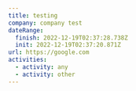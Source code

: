 ```yaml
---
title: testing
company: company test
dateRange:
  finish: 2022-12-19T02:37:28.738Z
  init: 2022-12-19T02:37:20.871Z
url: https://google.com
activities:
  - activity: any
  - activity: other
---
```

